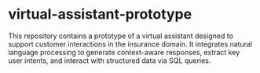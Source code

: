 # virtual-assistant-prototype
This repository contains a prototype of a virtual assistant designed to support customer interactions in the insurance domain. It integrates natural language processing to generate context-aware responses, extract key user intents, and interact with structured data via SQL queries. 
